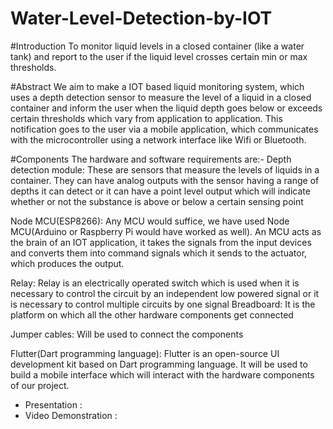 # Water-Level-Detection-by-IOT

#Introduction
To monitor liquid levels in a closed container (like a water tank) and report to the user if the liquid level crosses certain min or max thresholds.


#Abstract
We aim to make a IOT based liquid monitoring system, which uses a depth detection sensor to measure the level of a liquid in a closed container and inform the user when the liquid depth goes below or exceeds certain thresholds which vary from application to application. This notification goes to the user via a mobile application, which communicates with the microcontroller using a network interface like Wifi or Bluetooth. 


#Components
The hardware and software requirements are:-
Depth detection module: These are sensors that measure the levels of liquids in a container. They can have analog outputs with the sensor having a range of depths it can detect or it can have a point level output which will indicate whether or not the substance is above or below a certain sensing point 

Node MCU(ESP8266): Any MCU would suffice, we have used Node MCU(Arduino or Raspberry Pi would have worked as well). An MCU acts as the brain of an IOT application, it takes the signals from the input devices and converts them into command signals which it sends to the actuator, which produces the output.

Relay: Relay is an electrically operated switch which is used when it is necessary to control the circuit by an independent low powered signal or it is necessary to control multiple circuits by one signal
Breadboard: It is the platform on which all the other hardware components get connected 

Jumper cables: Will be used to connect the components

Flutter(Dart programming language): Flutter is an open-source UI development kit based on Dart programming language. It will be used to build a mobile interface which will interact with the hardware components of our project.


* Presentation : 
* Video Demonstration : 
